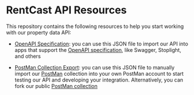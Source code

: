 # RentCast API Resources

This repository contains the following resources to help you start working with our property data API:

- [OpenAPI Specification](openapi-spec/rentcast_api_openapi_spec_v1.json): you can use this JSON file to import our API into apps that support the [OpenAPI specification](https://swagger.io/specification/), like Swagger, Stoplight, and others
- [PostMan Collection Export](postman-collections/rentcast_api_postman_collection_v1.json): you can use this JSON file to manually import our [PostMan](https://postman.com) collection into your own PostMan account to start testing our API and developing your integration. Alternatively, you can fork our public [PostMan collection](https://www.postman.com/rentcast/workspace/rentcast-api/collection/34259606-4b4532c7-3e0f-4a51-a019-438a3d68b4c3)

  &nbsp;
